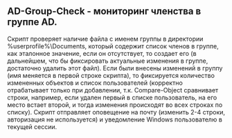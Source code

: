 ## AD-Group-Check - мониторинг членства в группе AD.

Скрипт проверяет наличие файла с именем группы в директории %userprofile%\Documents, который содержит список членов в группе, как эталонное значение, если он отсутствует, то создает его (в дальнейшем, что бы фиксировать актуальные изменения в группе, достаточно удалить этот файл). Если были внесены изменений в группу (имя меняется в первой строке скрипта), то фиксируется количество измененных объектов и список пользователей (корректно отрабатывает только при добавлении, т.к. Compare-Object сравнивает строки, например, если удален первый в списке пользователь, на его место встает второй, и тогда изменения происходят во всех строках по списку). Скрипт отправляет оповещение на почту (изменить 2-4 строки, авторизация не используется) и уведомление Windows пользователю в текущей сессии.
